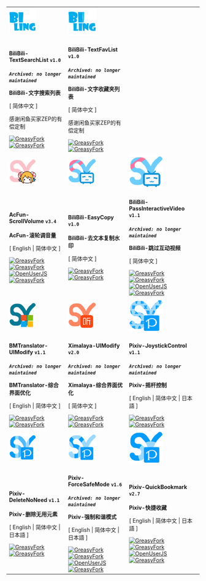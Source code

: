 <table>
    <tr>
        <td>
        	<a href='https://github.com/SynRGB/BiliBili-TextSearchList'>
        		<img src="https://github.com/SynRGB/BiliBili-TextSearchList/raw/main/%23README/icon/256.png" width="50%"/>
            </a>
        </td>
        <td>
        	<a href='https://github.com/SynRGB/BiliBili-TextFavList'>
        		<img src="https://github.com/SynRGB/BiliBili-TextFavList/raw/main/%23README/icon/256.png" width="50%"/>
            </a>
        </td>
    </tr>
    <tr>
        <td>
        	<h4>BiliBili-TextSearchList <code>v1.0</code></h4>
            <p><b><i><code>Archived: no longer maintained</code></i></b></p>
            <p><b>BiliBili-文字搜索列表</b></p>
            <p>[ 简体中文 ]</p>
            <p>感谢闲鱼买家ZEP的有偿定制</p>
            <a href='https://greasyfork.org/en/scripts/473213-bilibili-textsearchlist'><img src="https://img.shields.io/badge/-GreasyFork-670000?style=flat&amp;logo=tampermonkey&amp;logoColor=white" referrerpolicy="no-referrer" alt="GreasyFork"></a> <a href='https://greasyfork.org/scripts/473213-bilibili-textsearchlist/code/BiliBili-TextSearchList.user.js'><img src="https://img.shields.io/badge/-📂-670000?style=flat&amp;logo=download&amp;logoColor=white" referrerpolicy="no-referrer" alt="GreasyFork"></a>
        </td>
        <td>
        	<h4>BiliBili-TextFavList <code>v1.0</code></h4>
            <p><b><i><code>Archived: no longer maintained</code></i></b></p>
            <p><b>BiliBili-文字收藏夹列表</b></p>
            <p>[ 简体中文 ]</p>
            <p>感谢闲鱼买家ZEP的有偿定制</p>
	    	<a href='https://greasyfork.org/zh-CN/scripts/473215-bilibili-textfavlist'><img src="https://img.shields.io/badge/-GreasyFork-670000?style=flat&amp;logo=tampermonkey&amp;logoColor=white" referrerpolicy="no-referrer" alt="GreasyFork"></a> <a href='https://greasyfork.org/scripts/473215-bilibili-textfavlist/code/BiliBili-TextFavList.user.js'><img src="https://img.shields.io/badge/-📂-670000?style=flat&amp;logo=download&amp;logoColor=white" referrerpolicy="no-referrer" alt="GreasyFork"></a>
        </td>
    </tr>
    <tr>
        <td>
        	<a href='https://github.com/SynRGB/AcFun-ScrollVolume'>
        		<img src="https://github.com/SynRGB/AcFun-ScrollVolume/raw/main/%23README/icon/256.png" width="50%"/>
            </a>
        </td>
        <td>
        	<a href='https://github.com/SynRGB/BiliBili-EasyCopy'>
        		<img src="https://github.com/SynRGB/BiliBili-EasyCopy/raw/main/%23README/icon/256.png" width="50%"/>
            </a>
        </td>
        <td>
        	<a href='https://github.com/SynRGB/BiliBili-PassInteractiveVideo'>
        		<img src="https://github.com/SynRGB/BiliBili-PassInteractiveVideo/raw/main/%23README/icon/256.png" width="50%"/>
            </a>
        </td>
    </tr>
    <tr>
        <td>
        	<h4>AcFun-ScrollVolume <code>v3.4</code></h4>
            <p><b>AcFun-滚轮调音量</b></p>
            <p>[ English | 简体中文 ]</p>
            <a href='https://greasyfork.org/en/scripts/453260-acfun-scrollvolume'><img src="https://img.shields.io/badge/-GreasyFork-670000?style=flat&amp;logo=tampermonkey&amp;logoColor=white" referrerpolicy="no-referrer" alt="GreasyFork"></a> <a href='https://greasyfork.org/scripts/453260-acfun-scrollvolume/code/AcFun-ScrollVolume.user.js'><img src="https://img.shields.io/badge/-📂-670000?style=flat&amp;logo=download&amp;logoColor=white" referrerpolicy="no-referrer" alt="GreasyFork"></a>
            <a href='https://openuserjs.org/scripts/TitanRGB/AcFun-ScrollVolume'><img src="https://img.shields.io/badge/-OpenUserJS-004796?style=flat&amp;logo=tampermonkey&amp;logoColor=white" referrerpolicy="no-referrer" alt="OpenUserJS"></a> <a href='https://openuserjs.org/install/TitanRGB/AcFun-ScrollVolume.user.js'><img src="https://img.shields.io/badge/-📂-004796?style=flat&amp;logo=download&amp;logoColor=white" referrerpolicy="no-referrer" alt="GreasyFork"></a>
        </td>
        <td>
        	<h4>BiliBili-EasyCopy <code>v1.0</code></h4>
            <p><b>BiliBili-去文本复制水印</b></p>
            <p>[ 简体中文 ]</p>
	    	<a href='https://greasyfork.org/zh-CN/scripts/464155-bilibili-easycopy'><img src="https://img.shields.io/badge/-GreasyFork-670000?style=flat&amp;logo=tampermonkey&amp;logoColor=white" referrerpolicy="no-referrer" alt="GreasyFork"></a> <a href='https://greasyfork.org/scripts/464155-bilibili-easycopy/code/BiliBili-EasyCopy.user.js'><img src="https://img.shields.io/badge/-📂-670000?style=flat&amp;logo=download&amp;logoColor=white" referrerpolicy="no-referrer" alt="GreasyFork"></a>
        </td>
        <td>
        	<h4>BiliBili-PassInteractiveVideo <code>v1.1</code></h4>
            <p><b><i><code>Archived: no longer maintained</code></i></b></p>
            <p><b>BiliBili-跳过互动视频</b></p>
            <p>[ 简体中文 ]</p>
	    	<a href='https://greasyfork.org/zh-CN/scripts/453734-bilibili-passinteractivevideo?locale_override=1'><img src="https://img.shields.io/badge/-GreasyFork-670000?style=flat&amp;logo=tampermonkey&amp;logoColor=white" referrerpolicy="no-referrer" alt="GreasyFork"></a> <a href='https://greasyfork.org/scripts/453734-bilibili-passinteractivevideo/code/BiliBili-PassInteractiveVideo.user.js'><img src="https://img.shields.io/badge/-📂-670000?style=flat&amp;logo=download&amp;logoColor=white" referrerpolicy="no-referrer" alt="GreasyFork"></a>
        	<a href='https://openuserjs.org/scripts/TitanRGB/BiliBili-PassInteractiveVideo'><img src="https://img.shields.io/badge/-OpenUserJS-004796?style=flat&amp;logo=tampermonkey&amp;logoColor=white" referrerpolicy="no-referrer" alt="OpenUserJS"></a> <a href='https://openuserjs.org/install/TitanRGB/BiliBili-PassInteractiveVideo.user.js'><img src="https://img.shields.io/badge/-📂-004796?style=flat&amp;logo=download&amp;logoColor=white" referrerpolicy="no-referrer" alt="GreasyFork"></a>
        </td>
    </tr>
    <tr>
        <td>
        	<a href='https://github.com/SynRGB/BMTranslator-UIModify'>
        		<img src="https://github.com/SynRGB/BMTranslator-UIModify/raw/main/%23README/icon/256.png" width="50%"/>
            </a>
        </td>
        <td>
        	<a href='https://github.com/SynRGB/Ximalaya-UIModify'>
        		<img src="https://github.com/SynRGB/Ximalaya-UIModify/raw/main/%23README/icon/256.png" width="50%"/>
            </a>
        </td>
	<td>
        	<a href='https://github.com/SynRGB/Pixiv-JoystickControl'>
        		<img src="https://github.com/SynRGB/Pixiv-JoystickControl/raw/main/%23README/icon/256.png" width="50%"/>
            </a>
        </td>
    </tr>
    <tr>
        <td>
        	<h4>BMTranslator-UIModify <code>v1.1</code></h4>
            <p><b><i><code>Archived: no longer maintained</code></i></b></p>
            <p><b>BMTranslator-综合界面优化</b></p>
            <p>[ English | 简体中文 ]</p>
            <a href='https://greasyfork.org/zh-CN/scripts/464461-bmtranslator-uimodify'><img src="https://img.shields.io/badge/-GreasyFork-670000?style=flat&amp;logo=tampermonkey&amp;logoColor=white" referrerpolicy="no-referrer" alt="GreasyFork"></a> <a href='https://greasyfork.org/scripts/464461-bmtranslator-uimodify/code/BMTranslator-UIModify.user.js'><img src="https://img.shields.io/badge/-📂-670000?style=flat&amp;logo=download&amp;logoColor=white" referrerpolicy="no-referrer" alt="GreasyFork"></a>
        </td>
        <td>
        	<h4>Ximalaya-UIModify <code>v2.0</code></h4>
            <p><b><i><code>Archived: no longer maintained</code></i></b></p>
            <p><b>Ximalaya-综合界面优化</b></p>
            <p>[ 简体中文 ]</p>
            <a href='https://greasyfork.org/zh-CN/scripts/464548-ximalaya-uimodify'><img src="https://img.shields.io/badge/-GreasyFork-670000?style=flat&amp;logo=tampermonkey&amp;logoColor=white" referrerpolicy="no-referrer" alt="GreasyFork"></a> <a href='https://greasyfork.org/scripts/464548-ximalaya-uimodify/code/Ximalaya-UIModify.user.js'><img src="https://img.shields.io/badge/-📂-670000?style=flat&amp;logo=download&amp;logoColor=white" referrerpolicy="no-referrer" alt="GreasyFork"></a>
        </td>
	<td>
            <h4>Pixiv-JoystickControl <code>v1.1</code></h4>
            <p><b><i><code>Archived: no longer maintained</code></i></b></p>
            <p><b>Pixiv-摇杆控制</b></p>
            <p>[ English | 简体中文 | 日本語 ]</p>
            <a href='https://greasyfork.org/zh-CN/scripts/475490-pixiv-joystickcontrol'><img src="https://img.shields.io/badge/-GreasyFork-670000?style=flat&amp;logo=tampermonkey&amp;logoColor=white" referrerpolicy="no-referrer" alt="GreasyFork"></a> <a href='https://greasyfork.org/scripts/475490-pixiv-joystickcontrol/code/Pixiv-DeleteNoNeed.user.js'><img src="https://img.shields.io/badge/-📂-670000?style=flat&amp;logo=download&amp;logoColor=white" referrerpolicy="no-referrer" alt="GreasyFork"></a>
        </td>
    </tr>
    <tr>
        <td>
            <a href='https://github.com/SynRGB/Pixiv-DeleteNoNeed'>
        		<img src="https://github.com/SynRGB/Pixiv-DeleteNoNeed/raw/main/%23README/icon/256.png" width="50%"/>
            </a>
        </td>
        <td>
        	<a href='https://github.com/SynRGB/Pixiv-ForceSafeMode'>
                <img src="https://github.com/SynRGB/Pixiv-ForceSafeMode/raw/main/%23README/icon/256.png" width="50%"/>
            </a>
        </td>
        <td>
        	<a href='https://github.com/SynRGB/Pixiv-QuickBookmark'>
        		<img src="https://github.com/SynRGB/Pixiv-QuickBookmark/raw/main/%23README/icon/256.png" width="50%"/>
            </a>
        </td>
    </tr>
    <tr>
        <td>
            <h4>Pixiv-DeleteNoNeed <code>v1.1</code></h4>
            <p><b>Pixiv-删除无用元素</b></p>
            <p>[ English | 简体中文 | 日本語 ]</p>
            <a href='https://greasyfork.org/zh-CN/scripts/453775-pixiv-deletenoneed'><img src="https://img.shields.io/badge/-GreasyFork-670000?style=flat&amp;logo=tampermonkey&amp;logoColor=white" referrerpolicy="no-referrer" alt="GreasyFork"></a> <a href='https://greasyfork.org/scripts/453775-pixiv-deletenoneed/code/Pixiv-DeleteNoNeed.user.js'><img src="https://img.shields.io/badge/-📂-670000?style=flat&amp;logo=download&amp;logoColor=white" referrerpolicy="no-referrer" alt="GreasyFork"></a>
        </td>
        <td>
	    <h4>Pixiv-ForceSafeMode <code>v1.6</code></h4>
            <p><b><i><code>Archived: no longer maintained</code></i></b></p>
            <p><b>Pixiv-强制和谐模式</b></p>
            <p>[ English | 简体中文 | 日本語 ]</p>
            <a href='https://greasyfork.org/zh-CN/scripts/453648-pixiv-forcesafemode'><img src="https://img.shields.io/badge/-GreasyFork-670000?style=flat&amp;logo=tampermonkey&amp;logoColor=white" referrerpolicy="no-referrer" alt="GreasyFork"></a> <a href='https://greasyfork.org/scripts/453648-pixiv-forcesafemode/code/Pixiv-ForceSafeMode.user.js'><img src="https://img.shields.io/badge/-📂-670000?style=flat&amp;logo=download&amp;logoColor=white" referrerpolicy="no-referrer" alt="GreasyFork"></a>
        	<a href='https://openuserjs.org/scripts/TitanRGB/Pixiv-ForceSafeMode'><img src="https://img.shields.io/badge/-OpenUserJS-004796?style=flat&amp;logo=tampermonkey&amp;logoColor=white" referrerpolicy="no-referrer" alt="OpenUserJS"></a> <a href='https://openuserjs.org/install/TitanRGB/Pixiv-ForceSafeMode.user.js'><img src="https://img.shields.io/badge/-📂-004796?style=flat&amp;logo=download&amp;logoColor=white" referrerpolicy="no-referrer" alt="GreasyFork"></a>
        </td>
        <td>
            <h4>Pixiv-QuickBookmark <code>v2.7</code></h4>
            <p><b>Pixiv-快捷收藏</b></p>
            <p>[ English | 简体中文 | 日本語 ]</p>
	    	<a href='https://greasyfork.org/en/scripts/453417-pixiv-quickbookmark'><img src="https://img.shields.io/badge/-GreasyFork-670000?style=flat&amp;logo=tampermonkey&amp;logoColor=white" referrerpolicy="no-referrer" alt="GreasyFork"></a> <a href='https://greasyfork.org/scripts/453417-pixiv-quickbookmark/code/Pixiv-QuickBookmark.user.js'><img src="https://img.shields.io/badge/-📂-670000?style=flat&amp;logo=download&amp;logoColor=white" referrerpolicy="no-referrer" alt="GreasyFork"></a>
        	<a href='https://openuserjs.org/scripts/TitanRGB/Pixiv-QuickBookmark'><img src="https://img.shields.io/badge/-OpenUserJS-004796?style=flat&amp;logo=tampermonkey&amp;logoColor=white" referrerpolicy="no-referrer" alt="OpenUserJS"></a> <a href='https://openuserjs.org/install/TitanRGB/Pixiv-QuickBookmark.user.js'><img src="https://img.shields.io/badge/-📂-004796?style=flat&amp;logo=download&amp;logoColor=white" referrerpolicy="no-referrer" alt="GreasyFork"></a>
        </td>
    </tr>
</table>
